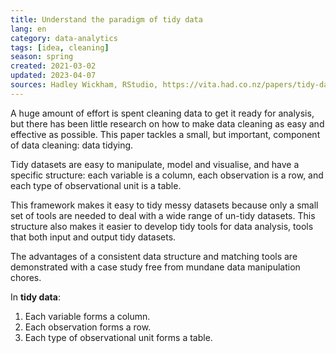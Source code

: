 ```yaml
---
title: Understand the paradigm of tidy data
lang: en
category: data-analytics
tags: [idea, cleaning]
season: spring
created: 2021-03-02
updated: 2023-04-07
sources: Hadley Wickham, RStudio, https://vita.had.co.nz/papers/tidy-data.pdf
---
```


A huge amount of effort is spent cleaning data to get it ready for analysis, but there has been little research on how to make data cleaning as easy and effective as possible. This paper tackles a small, but important, component of data cleaning: data tidying.

Tidy datasets are easy to manipulate, model and visualise, and have a specific structure: each variable is a column, each observation is a row, and each type of observational unit is a table.

This framework makes it easy to tidy messy datasets because only a small set of tools are needed to deal with a wide range of un-tidy datasets. This structure also makes it easier to develop tidy tools for data analysis, tools that both input and output tidy datasets.

The advantages of a consistent data structure and matching tools are demonstrated with a case study free from mundane data manipulation chores.

 In **tidy data**:
 1. Each variable forms a column.
 1. Each observation forms a row.
 1. Each type of observational unit forms a table.
